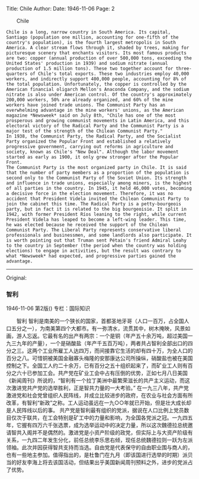 Title: Chile
Author:
Date: 1946-11-06
Page: 2

　　Chile

    Chile is a long, narrow country in South America. Its capital, Santiago (population one million, accounting for one-fifth of the country's population), is the fourth largest metropolis in South America. A clear stream flows through it, shaded by trees, making for picturesque scenery that enchants visitors. Its most famous products are two: copper (annual production of over 500,000 tons, exceeding the United States' production in 1939) and sodium nitrate (annual production of 1.5 million tons). These two together account for three-quarters of Chile's total exports. These two industries employ 40,000 workers, and indirectly support 400,000 people, accounting for 8% of the total population. Unfortunately, the copper is controlled by the American financial oligarch Mellon's Anaconda Company, and the sodium nitrate is also under American control. Of the country's approximately 200,000 workers, 50% are already organized, and 60% of the mine workers have joined trade unions. The Communist Party has an overwhelming advantage in the mine workers' unions, as the American magazine *Newsweek* said on July 8th, "Chile has one of the most prosperous and growing communist movements in Latin America, and this electoral victory of the Radical Party and the Communist Party is a major test of the strength of the Chilean Communist Party."
    In 1938, the Communist Party, the Radical Party, and the Socialist Party organized the Popular Front and established a relatively progressive government, carrying out reforms in agriculture and society, known as Chile's "New Deal". Although the labor movement started as early as 1900, it only grew stronger after the Popular Front.
    The Communist Party is the most organized party in Chile. It is said that the number of party members as a proportion of the population is second only to the Communist Party of the Soviet Union. Its strength and influence in trade unions, especially among miners, is the highest of all parties in the country. In 1945, it held 46,000 votes, becoming a decisive force in the election movement. Therefore, it was no accident that President Videla invited the Chilean Communist Party to join the cabinet this time. The Radical Party is a petty-bourgeois party, but in fact it is related to the big bourgeoisie. It split in 1942, with former President Ríos leaning to the right, while current President Videla has leaped to become a left-wing leader. This time, he was elected because he received the support of the Chilean Communist Party. The Liberal Party represents conservative liberal professionals and businessmen, and some landlords also participate. It is worth pointing out that Truman sent Pétain's friend Admiral Leahy to the country in September (the period when the country was holding elections) to engage in activities, but the result was contrary to what *Newsweek* had expected, and progressive parties gained the advantage.



<hr /> 

Original: 


### 智利

1946-11-06
第2版()
专栏：国际知识

　　智利
    智利是南美的一个狭长的国家，首都圣地牙哥（人口一百万，占全国人口五分之一），为南美第四个大都市。有一弥清水，流贯其中，树木掩映，风景如画，游人忘返。它最有名的出产有两宗：一个是铜（年产五十余万吨，超过美国一九三九年的产量），一个是硝酸盐（年产千五百万吨），两者共占智利全部出口的四分之三。这两个工业所雇工人达四万，而间接靠它生活的却有四十万，为全人口的百分之八。可惜铜被美国金融寡头梅隆的安那康达公司所操纵，硝酸盐也被在美国控制之下。全国工人约二十余万，已有百分之五十组织起来了，而矿业工人则有百分之六十已参加工会。共产党在矿业工会中占有压倒的优势，正如七月八日美国《新闻周刊》所说的，“智利有一个拉丁美洲中最繁荣滋长的共产主义运动，而这次激进党共产党的选举胜利，正是智共力量的一大考验。”
    在一九三八年，共产党激进党和社会党曾组织人民阵线，并成立比较进步的政府，在农业与社会方面有所改革，有智利“新政”之称。工人运动虽远在一九○○年就已开始，但是壮大成长却是人民阵线以后的事。
    共产党是智利最有组织的党派，据说在人口比例上党员数目仅次于联共，在工会特别是矿工中的力量和影响，为全国各党派之冠。一九四五年，它握有四万六千张选票，成为选举运动中的决定力量，所以这次魏德拉总统邀请智共入阁并不是偶然的。激进党是小资产阶级的政党，但实际上与大资产阶级有关系，一九四二年发生分化，前任总统李乐思右倾，现任总统魏德拉则一跃为左派领袖。此次并因获得智共支持而当选。自由党是代表保守的自由职业围与商人的，也有一些地主参加。值得指出的，是杜鲁门在九月（即该国进行选举的时期）派贝当的好友李海上将去该国活动，但结果出乎美国新闻周刊预料之外，进步的党派占了优势。
